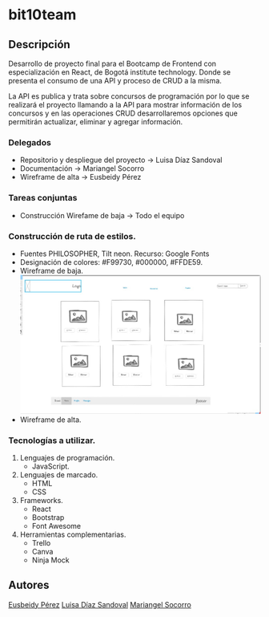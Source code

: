 
# bit10team

## Descripción

Desarrollo de proyecto final para el Bootcamp de Frontend con especialización en React, de Bogotá institute technology. Donde se presenta el consumo de una API y proceso de CRUD a la misma. 

La  API es publica y trata sobre concursos de programación por lo que se realizará el proyecto llamando a la API para mostrar información de los concursos y en las operaciones CRUD desarrollaremos opciones que permitirán actualizar, eliminar y agregar información. 

### Delegados
- Repositorio y despliegue del proyecto -> Luisa Díaz Sandoval
- Documentación -> Mariangel Socorro
- Wireframe de alta -> Eusbeidy Pérez

### Tareas conjuntas
- Construcción Wirefame de baja -> Todo el equipo


### Construcción de ruta de estilos. 
- Fuentes PHILOSOPHER, Tilt neon.  Recurso: Google Fonts
- Designación de colores:  #F99730, #000000, #FFDE59. 
- Wireframe de baja. ![Wireframe](./src/img/w1.jpeg)
- Wireframe de alta.

### Tecnologías a utilizar. 
1. Lenguajes de programación.
    - JavaScript. 
2. Lenguajes de marcado. 
    - HTML
    - CSS
3. Frameworks.
    - React
    - Bootstrap
    - Font Awesome
4. Herramientas complementarias.
    - Trello 
    - Canva
    - Ninja Mock


## Autores 

[Eusbeidy Pérez](https://www.example.com)
[Luisa Díaz Sandoval](https://www.linkedin.com/in/lufe-diaz-s/)
[Mariangel Socorro](https://www.linkedin.com/in/mariangelsocorro/)

